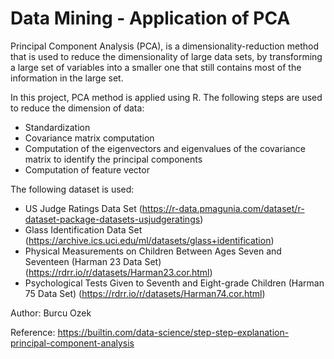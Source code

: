 # Data Mining - Application of PCA 

Principal Component Analysis (PCA), is a dimensionality-reduction method that is used to reduce the dimensionality of large data sets, by transforming a large set of variables into a smaller one that still contains most of the information in the large set.

In this project, PCA method is applied using R. The following steps are used to reduce the dimension of data:
- Standardization
- Covariance matrix computation
- Computation of the eigenvectors and eigenvalues of the covariance matrix to identify the principal components
- Computation of feature vector

The following dataset is used: 
- US Judge Ratings Data Set (https://r-data.pmagunia.com/dataset/r-dataset-package-datasets-usjudgeratings)
- Glass Identification Data Set (https://archive.ics.uci.edu/ml/datasets/glass+identification)
- Physical Measurements on Children Between Ages Seven and Seventeen (Harman 23 Data Set) (https://rdrr.io/r/datasets/Harman23.cor.html)
- Psychological Tests Given to Seventh and Eight-grade Children (Harman 75 Data Set) (https://rdrr.io/r/datasets/Harman74.cor.html)


Author: Burcu Ozek

Reference: https://builtin.com/data-science/step-step-explanation-principal-component-analysis
